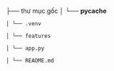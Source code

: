 ├── thư mục gốc
    │ └── __pycache__

    │ └── .venv 
    
    │ └── features

    │ └── app.py

    │ └── README.md
    

